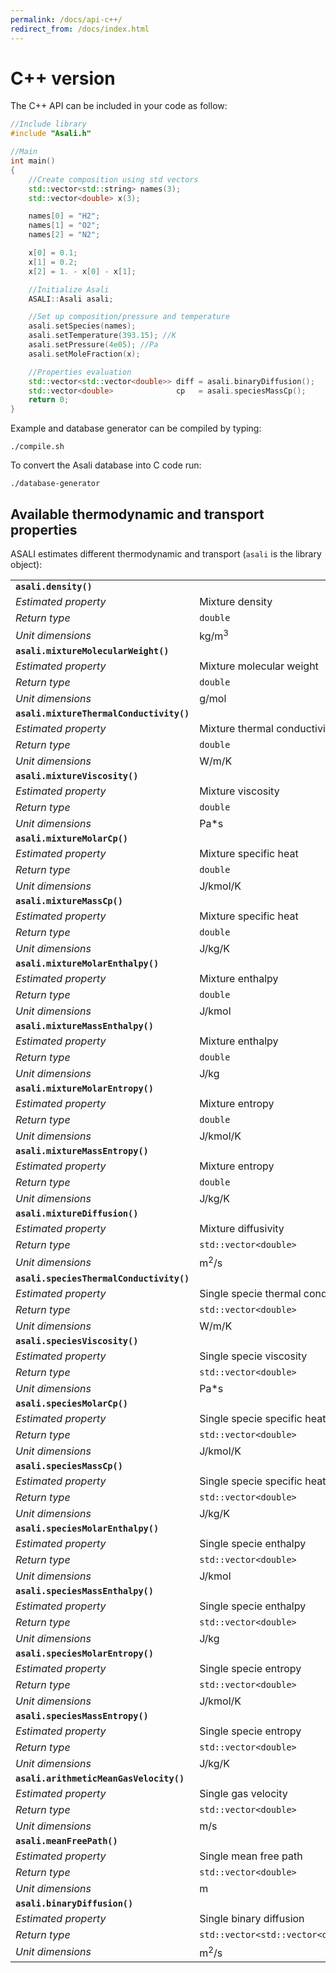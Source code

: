 ```yaml
---
permalink: /docs/api-c++/
redirect_from: /docs/index.html
---
```


# **C++ version**
The C++ API can be included in your code as follow:  
```cpp
//Include library
#include "Asali.h"

//Main
int main()
{
    //Create composition using std vectors
    std::vector<std::string> names(3);
    std::vector<double> x(3);

    names[0] = "H2";
    names[1] = "O2";
    names[2] = "N2";

    x[0] = 0.1;
    x[1] = 0.2;
    x[2] = 1. - x[0] - x[1];

    //Initialize Asali
    ASALI::Asali asali;

    //Set up composition/pressure and temperature
    asali.setSpecies(names);
    asali.setTemperature(393.15); //K
    asali.setPressure(4e05); //Pa
    asali.setMoleFraction(x);

    //Properties evaluation
    std::vector<std::vector<double>> diff = asali.binaryDiffusion();
    std::vector<double>              cp   = asali.speciesMassCp();
    return 0;
}
```
Example and database generator can be compiled by typing:
```
./compile.sh
```

To convert the Asali database into C code run:
```
./database-generator
```
## **Available thermodynamic and transport properties**
ASALI estimates different thermodynamic and transport (`asali` is the library object):

| | |
|:-|:-|
| **`asali.density()`** | |
| *Estimated property*|Mixture density|
| *Return type*       |`double`|
| *Unit dimensions*   |kg/m<sup>3</sup>|
| **`asali.mixtureMolecularWeight()`** | |
| *Estimated property*|Mixture molecular weight |
| *Return type*       |`double`|
| *Unit dimensions*   |g/mol|
| **`asali.mixtureThermalConductivity()`** | |
| *Estimated property*|Mixture thermal conductivity |
| *Return type*       |`double`|
| *Unit dimensions*   |W/m/K|
| **`asali.mixtureViscosity()`** | |
| *Estimated property*|Mixture viscosity |
| *Return type*       |`double`|
| *Unit dimensions*   |Pa*s|
| **`asali.mixtureMolarCp()`** | |
| *Estimated property*|Mixture specific heat |
| *Return type*       |`double`|
| *Unit dimensions*   |J/kmol/K|
| **`asali.mixtureMassCp()`** | |
| *Estimated property*|Mixture specific heat |
| *Return type*       |`double`|
| *Unit dimensions*   |J/kg/K|
| **`asali.mixtureMolarEnthalpy()`** | |
| *Estimated property*|Mixture enthalpy|
| *Return type*       |`double`|
| *Unit dimensions*   |J/kmol|
| **`asali.mixtureMassEnthalpy()`** | |
| *Estimated property*|Mixture enthalpy|
| *Return type*       |`double`|
| *Unit dimensions*   |J/kg|
| **`asali.mixtureMolarEntropy()`** | |
| *Estimated property*|Mixture entropy|
| *Return type*       |`double`|
| *Unit dimensions*   |J/kmol/K|
| **`asali.mixtureMassEntropy()`** | |
| *Estimated property*|Mixture entropy|
| *Return type*       |`double`|
| *Unit dimensions*   |J/kg/K|
| **`asali.mixtureDiffusion()`** | |
| *Estimated property*|Mixture diffusivity|
| *Return type*       |`std::vector<double>`|
| *Unit dimensions*   |m<sup>2</sup>/s|
| **`asali.speciesThermalConductivity()`** | |
| *Estimated property*|Single specie thermal conductivity|
| *Return type*       |`std::vector<double>`|
| *Unit dimensions*   |W/m/K|
| **`asali.speciesViscosity()`** | |
| *Estimated property*|Single specie viscosity|
| *Return type*       |`std::vector<double>`|
| *Unit dimensions*   |Pa*s|
| **`asali.speciesMolarCp()`** | |
| *Estimated property*|Single specie specific heat|
| *Return type*       |`std::vector<double>`|
| *Unit dimensions*   |J/kmol/K|
| **`asali.speciesMassCp()`** | |
| *Estimated property*|Single specie specific heat|
| *Return type*       |`std::vector<double>`|
| *Unit dimensions*   |J/kg/K|
| **`asali.speciesMolarEnthalpy()`** | |
| *Estimated property*|Single specie enthalpy|
| *Return type*       |`std::vector<double>`|
| *Unit dimensions*   |J/kmol|
| **`asali.speciesMassEnthalpy()`** | |
| *Estimated property*|Single specie enthalpy|
| *Return type*       |`std::vector<double>`|
| *Unit dimensions*   |J/kg|
| **`asali.speciesMolarEntropy()`** | |
| *Estimated property*|Single specie entropy|
| *Return type*       |`std::vector<double>`|
| *Unit dimensions*   |J/kmol/K|
| **`asali.speciesMassEntropy()`** | |
| *Estimated property*|Single specie entropy|
| *Return type*       |`std::vector<double>`|
| *Unit dimensions*   |J/kg/K|
| **`asali.arithmeticMeanGasVelocity()`** | |
| *Estimated property*|Single gas velocity|
| *Return type*       |`std::vector<double>`|
| *Unit dimensions*   |m/s|
| **`asali.meanFreePath()`** | |
| *Estimated property*|Single mean free path|
| *Return type*       |`std::vector<double>`|
| *Unit dimensions*   |m|
| **`asali.binaryDiffusion()`** | |
| *Estimated property*|Single binary diffusion|
| *Return type*       |`std::vector<std::vector<double>>`|
| *Unit dimensions*   |m<sup>2</sup>/s|